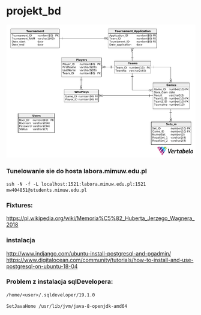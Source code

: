 # projekt_bd

![useful image](schemat.png)


### Tunelowanie sie do hosta labora.mimuw.edu.pl 

```
ssh -N -f -L localhost:1521:labora.mimuw.edu.pl:1521 mw404851@students.mimuw.edu.pl
```

### Fixtures: 
https://pl.wikipedia.org/wiki/Memoria%C5%82_Huberta_Jerzego_Wagnera_2018

### instalacja 
http://www.indjango.com/ubuntu-install-postgresql-and-pgadmin/
https://www.digitalocean.com/community/tutorials/how-to-install-and-use-postgresql-on-ubuntu-18-04


### Problem z instalacja sqlDevelopera:
```
/home/<user>/.sqldeveloper/19.1.0
```
```
SetJavaHome /usr/lib/jvm/java-8-openjdk-amd64
```
